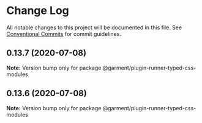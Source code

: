 # Change Log

All notable changes to this project will be documented in this file.
See [Conventional Commits](https://conventionalcommits.org) for commit guidelines.

## 0.13.7 (2020-07-08)

**Note:** Version bump only for package @garment/plugin-runner-typed-css-modules





## 0.13.6 (2020-07-08)

**Note:** Version bump only for package @garment/plugin-runner-typed-css-modules
